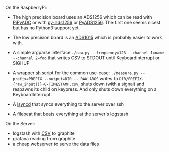 On the RaspberryPi:

* The high precision board uses an ADS1256 which can be read with [PiPyADC](https://github.com/ul-gh/PiPyADC) or with [py-ads1256](https://github.com/fabiovix/py-ads1256) or [PyADS1256](https://github.com/heathsd/PyADS1256). The first one seems nicest but has no Python3 support yet.
* The low precision board is an [ADS1015](https://learn.adafruit.com/raspberry-pi-analog-to-digital-converters/ads1015-slash-ads1115) which is probably easier to work with.
* A simple argparse interface `./raw.py --frequency=123 --channel 1=name --channel 2=foo` that writes CSV to STDOUT until KeyboardInterrupt or SIGHUP
* A wrapper [sh](https://amoffat.github.io/sh/) script for the common use-case: `./measure.py --prefix=PREFIX --output=DIR -- RAW_ARGS` writes to `DIR/PREFIX-{raw_input()}-0-TIMESTAMP.csv`, shuts down (with a signal) and respawns its child on keypress. And only shuts down everything on a KeyboardInterrupt.

* A [lsyncd](https://github.com/axkibe/lsyncd) that syncs everything to the server over ssh
* A filebeat that beats everything at the server's logstash

On the Server:

* logstash with [CSV](https://www.elastic.co/guide/en/logstash/6.0/plugins-filters-csv.html) to graphite
* grafana reading from graphite
* a cheap webserver to serve the data files
